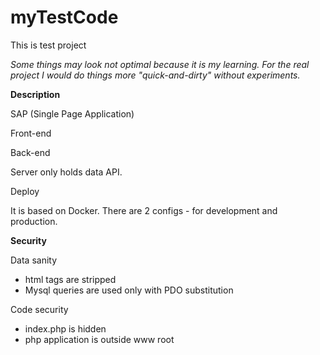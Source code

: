 # myTestCode

This is test project


*Some things may look not optimal because it is my learning. 
For the real project I would do things more "quick-and-dirty" without  experiments.* 

**Description**

SAP (Single Page Application)

Front-end 

Back-end 

Server only holds data API.

Deploy

It is based on Docker. There  are  2 configs - for development and production.  

**Security**

Data sanity
- html tags are stripped
- Mysql queries are used only with PDO substitution 

Code security 

- index.php is hidden
- php application is outside www root

